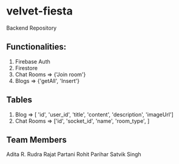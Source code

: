 # velvet-fiesta
Backend Repository

## Functionalities: 

1. Firebase Auth
2. Firestore
3. Chat Rooms => {'Join room'}
4. Blogs => {'getAll', 'Insert'}


## Tables

1. Blog => [ 'id', 'user_id', 'title', 'content', 'description', 'imageUrl']
2. Chat Rooms => ['id', 'socket_id', 'name', 'room_type', ]

## Team Members

Adita R. Rudra
Rajat Partani
Rohit Parihar
Satvik Singh
